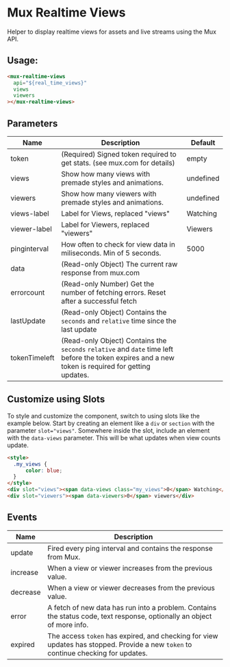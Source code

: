 # Mux Realtime Views

Helper to display realtime views for assets and live streams using the Mux API.

## Usage:

```html
<mux-realtime-views 
  api="${real_time_views}" 
  views
  viewers
></mux-realtime-views> 
```

## Parameters

| Name | Description | Default |
| - | - | - |
| token | (Required) Signed token required to get stats. (see mux.com for details) | empty |
| views | Show how many views with premade styles and animations. | undefined |
| viewers | Show how many viewers with premade styles and animations. | undefined |
| views-label | Label for Views, replaced "views" | Watching |
| viewer-label | Label for Viewers, replaced "viewers" | Viewers |
| pinginterval | How often to check for view data in miliseconds.  Min of 5 seconds. | 5000 |
| data | (Read-only Object) The current raw response from mux.com | |
| errorcount | (Read-only Number) Get the number of fetching errors. Reset after a successful fetch | |
| lastUpdate | (Read-only Object) Contains the `seconds` and `relative` time since the last update | |
| tokenTimeleft | (Read-only Object) Contains the `seconds` `relative` and `date` time left before the token expires and a new token is required for getting updates. | |



## Customize using Slots

To style and customize the component, switch to using slots like the example below.  Start by creating an element like a `div` or `section` with the parameter `slot="views"`.  Somewhere inside the slot, include an element with the `data-views` parameter.  This will be what updates when view counts update.

```html
<style>
  .my_views {
      color: blue;
  }
</style>
<div slot="views"><span data-views class="my_views">0</span> Watching</div>
<div slot="viewers"><span data-viewers>0</span> viewers</div>
```

## Events

| Name | Description |
| - | - |
| update | Fired every ping interval and contains the response from Mux. |
| increase | When a view or viewer increases from the previous value. |
| decrease | When a view or viewer decreases from the previous value. |
| error | A fetch of new data has run into a problem.  Contains the status code, text response, optionally an object of more info. |
| expired | The access `token` has expired, and checking for view updates has stopped.  Provide a new `token` to continue checking for updates. |
